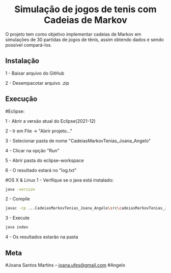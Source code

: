 <h1 align="center">Simulação de jogos de tenis com Cadeias de Markov</h1>
O projeto tem como objetivo implementar cadeias de Markov em simulações de 30 partidas de jogos de tênis, assim obtendo dados e sendo possível compará-los.

## Instalação

1 - Baixar arquivo do GitHub

2 - Desempacotar arquivo .zip

## Execução

#Eclipse:

1 - Abrir a versão atual do Eclipse(2021-12)

2 - Ir em File -> "Abrir projeto..." 

3 - Selecionar pasta de nome "CadeiasMarkovTenias_Joana_Angelo"

4 - Clicar na opção "Run"

5 - Abrir pasta do eclipse-workspace

6 - O resultado estará no "log.txt"

#OS X & Linux 
1 - Verifique se o java está instalado:
```sh
java -version  
```
2 - Compile
```sh
javac -cp ...CadeiasMarkovTenias_Joana_Angelo\src\cadeiasMarkovTenias_Joana_Angelo\index.java
```
3 - Execute
```sh
java index
```
4 - Os resultados estarão na pasta

## Meta

#Joana Santos Martins – joana.ufes@gmail.com
#Angelo